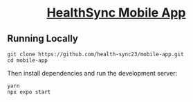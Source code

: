 <div align="center">
   <a href="https://johnadibe.vercel.app/">
      <h1 align="center">HealthSync Mobile App</h1>
   </a>
</div>

## Running Locally

```sh-session
git clone https://github.com/health-sync23/mobile-app.git
cd mobile-app
```

Then install dependencies and run the development server:

```sh-session
yarn
npx expo start
```
